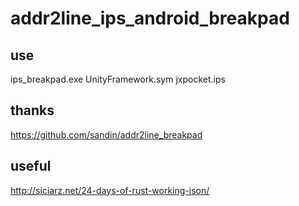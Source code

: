 # addr2line_ips_android_breakpad

## use

ips_breakpad.exe UnityFramework.sym jxpocket.ips

## thanks

https://github.com/sandin/addr2line_breakpad

## useful

http://siciarz.net/24-days-of-rust-working-json/
